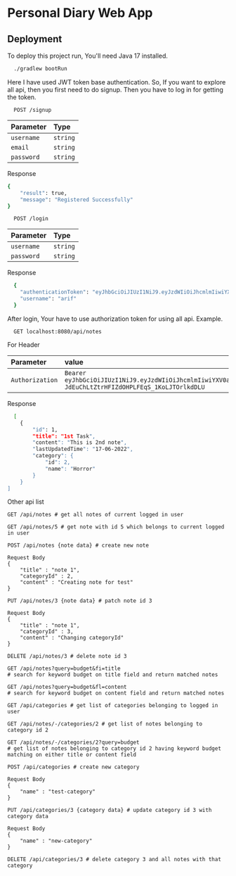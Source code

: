 # Personal Diary Web App




## Deployment

To deploy this project run, You'll need Java 17 installed.

```bash
  ./gradlew bootRun
```

Here  I have used JWT token base authentication. So, If you want to explore all api, then you first need to 
do signup. Then you have to log in for getting the token.

```http
  POST /signup
```

| Parameter | Type     | 
| :-------- | :------- | 
| `username` | `string` |
| `email` | `string` |
| `password` | `string` |

Response
```bash
{
    "result": true,
    "message": "Registered Successfully"
}
```

```http
  POST /login
```

| Parameter | Type     | 
| :-------- | :------- | 
| `username` | `string` |
| `password` | `string` |

Response
```bash
  {
    "authenticationToken": "eyJhbGciOiJIUzI1NiJ9.eyJzdWIiOiJhcmlmIiwiYXV0aCI6W3siYXV0aG9yaXR5IjoiUk9MRV9VU0VSIn1dLCJpYXQiOjE2NTU1Njk3NzQsImV4cCI6MTY1NTU3MzM3NH0.DEx7TrqId4t5lWlXTZ10k3IOnw8o_YtNf6TnJXeI47A",
    "username": "arif"
  }
```

After login, Your have to use authorization token for using all api. Example.
```http
  GET localhost:8080/api/notes
```
For Header

| Parameter | value    | 
| :-------- |:---------| 
| `Authorization` | `Bearer eyJhbGciOiJIUzI1NiJ9.eyJzdWIiOiJhcmlmIiwiYXV0aCI6W3siYXV0aG9yaXR5IjoiUk9MRV9VU0VSIn1dLCJpYXQiOjE2NTU1NzAyNjUsImV4cCI6MTY1NTU3Mzg2NX0.rWZ-JdEuChLtZtrHFIZdOHPLFEqS_1KoLJTOrlkdDLU` |

Response
```bash
  [
    {
        "id": 1,
        "title": "1st Task",
        "content": "This is 2nd note",
        "lastUpdatedTime": "17-06-2022",
        "category": {
            "id": 2,
            "name": "Horror"
        }
    }
]
```

Other api list
```http
GET /api/notes # get all notes of current logged in user
```
```http
GET /api/notes/5 # get note with id 5 which belongs to current logged in user
```

```http
POST /api/notes {note data} # create new note

Request Body
{
    "title" : "note 1",
    "categoryId" : 2,
    "content" : "Creating note for test"
}
```

```http
PUT /api/notes/3 {note data} # patch note id 3

Request Body
{
    "title" : "note 1",
    "categoryId" : 3,
    "content" : "Changing categoryId"
}
```

```http
DELETE /api/notes/3 # delete note id 3
```

```http
GET /api/notes?query=budget&fi=title 
# search for keyword budget on title field and return matched notes
```

```http
GET /api/notes?query=budget&fl=content 
# search for keyword budget on content field and return matched notes
```

```http
GET /api/categories # get list of categories belonging to logged in user
```

```http
GET /api/notes/-/categories/2 # get list of notes belonging to category id 2
```

```http
GET /api/notes/-/categories/2?query=budget 
# get list of notes belonging to category id 2 having keyword budget matching on either title or content field
```

```http
POST /api/categories # create new category

Request Body
{
    "name" : "test-category"
}
```

```http
PUT /api/categories/3 {category data} # update category id 3 with category data

Request Body
{
    "name" : "new-category"
}
```

```http
DELETE /api/categories/3 # delete category 3 and all notes with that category
```
